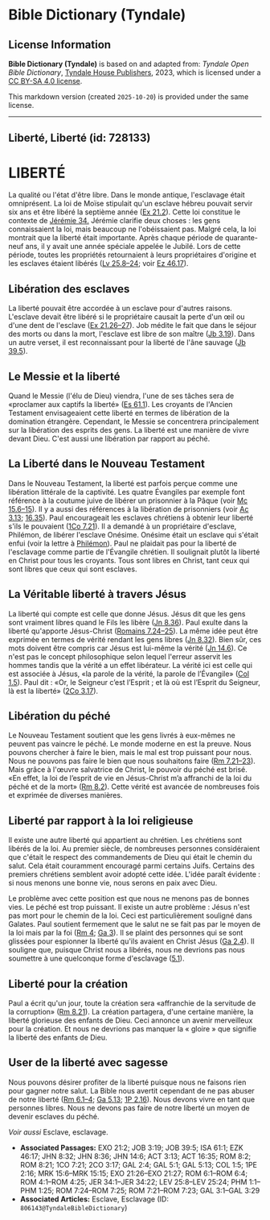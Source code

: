 # Bible Dictionary (Tyndale)

## License Information

**Bible Dictionary (Tyndale)** is based on and adapted from: _Tyndale Open Bible Dictionary_, [Tyndale House Publishers](https://tyndaleopenresources.com/), 2023, which is licensed under a [CC BY-SA 4.0 license](https://creativecommons.org/licenses/by-sa/4.0/legalcode.en).

This markdown version (created `2025-10-20`) is provided under the same license.



--------------------------------

## Liberté, Liberté (id: 728133)

LIBERTÉ
=======

La qualité ou l'état d'être libre. Dans le monde antique, l'esclavage était omniprésent. La loi de Moïse stipulait qu'un esclave hébreu pouvait servir six ans et être libéré la septième année ([Ex 21\.2](https://ref.ly/Exod21:2)). Cette loi constitue le contexte de [Jérémie 34\.](https://ref.ly/Jer34:1-Jer34:22) Jérémie clarifie deux choses : les gens connaissaient la loi, mais beaucoup ne l'obéissaient pas. Malgré cela, la loi montrait que la liberté était importante. Après chaque période de quarante\-neuf ans, il y avait une année spéciale appelée le Jubilé. Lors de cette période, toutes les propriétés retournaient à leurs propriétaires d'origine et les esclaves étaient libérés ([Lv 25\.8–24](https://ref.ly/Lev25:8-Lev25:24); voir [Ez 46\.17](https://ref.ly/Ezek46:17)).

Libération des esclaves
-----------------------

La liberté pouvait être accordée à un esclave pour d'autres raisons. L'esclave devait être libéré si le propriétaire causait la perte d'un œil ou d'une dent de l'esclave ([Ex 21\.26–27](https://ref.ly/Exod21:26-Exod21:27)). Job médite le fait que dans le séjour des morts ou dans la mort, l'esclave est libre de son maître ([Jb 3\.19](https://ref.ly/Job3:19)). Dans un autre verset, il est reconnaissant pour la liberté de l'âne sauvage ([Jb 39\.5](https://ref.ly/Job39:5)).

Le Messie et la liberté
-----------------------

Quand le Messie (l'élu de Dieu) viendra, l'une de ses tâches sera de «proclamer aux captifs la liberté» ([Es 61\.1](https://ref.ly/Isa61:1)). Les croyants de l'Ancien Testament envisageaient cette liberté en termes de libération de la domination étrangère. Cependant, le Messie se concentrera principalement sur la libération des esprits des gens. La liberté est une manière de vivre devant Dieu. C'est aussi une libération par rapport au péché.

La Liberté dans le Nouveau Testament
------------------------------------

Dans le Nouveau Testament, la liberté est parfois perçue comme une libération littérale de la captivité. Les quatre Évangiles par exemple font référence à la coutume juive de libérer un prisonnier à la Pâque (voir [Mc 15\.6–15](https://ref.ly/Mark15:6-Mark15:15)). Il y a aussi des références à la libération de prisonniers (voir [Ac 3\.13](https://ref.ly/Acts3:13); [16\.35](https://ref.ly/Acts16:35)). Paul encourageait les esclaves chrétiens à obtenir leur liberté s'ils le pouvaient ([1Co 7\.21](https://ref.ly/1Cor7:21)). Il a demandé à un propriétaire d'esclave, Philémon, de libérer l'esclave Onésime. Onésime était un esclave qui s'était enfui (voir la lettre à [Philémon](https://ref.ly/Phlm1:1-Phlm1:25)). Paul ne plaidait pas pour la liberté de l'esclavage comme partie de l'Évangile chrétien. Il soulignait plutôt la liberté en Christ pour tous les croyants. Tous sont libres en Christ, tant ceux qui sont libres que ceux qui sont esclaves.

La Véritable liberté à travers Jésus
------------------------------------

La liberté qui compte est celle que donne Jésus. Jésus dit que les gens sont vraiment libres quand le Fils les libère ([Jn 8\.36](https://ref.ly/John8:36)). Paul exulte dans la liberté qu'apporte Jésus\-Christ ([Romains 7\.24–25](https://ref.ly/Rom7:24-Rom7:25)). La même idée peut être exprimée en termes de vérité rendant les gens libres ([Jn 8\.32](https://ref.ly/John8:32)). Bien sûr, ces mots doivent être compris car Jésus est lui\-même la vérité ([Jn 14\.6](https://ref.ly/John14:6)). Ce n'est pas le concept philosophique selon lequel l'erreur asservit les hommes tandis que la vérité a un effet libérateur. La vérité ici est celle qui est associée à Jésus, «la parole de la vérité, la parole de l’Évangile» ([Col 1\.5](https://ref.ly/Col1:5)). Paul dit : «Or, le Seigneur c’est l’Esprit ; et là où est l’Esprit du Seigneur, là est la liberté» ([2Co 3\.17](https://ref.ly/2Cor3:17)).

Libération du péché
-------------------

Le Nouveau Testament soutient que les gens livrés à eux\-mêmes ne peuvent pas vaincre le péché. Le monde moderne en est la preuve. Nous pouvons chercher à faire le bien, mais le mal est trop puissant pour nous. Nous ne pouvons pas faire le bien que nous souhaitons faire ([Rm 7\.21–23](https://ref.ly/Rom7:21-Rom7:23)). Mais grâce à l'œuvre salvatrice de Christ, le pouvoir du péché est brisé. «En effet, la loi de l’esprit de vie en Jésus\-Christ m’a affranchi de la loi du péché et de la mort» ([Rm 8\.2](https://ref.ly/Rom8:2)). Cette vérité est avancée de nombreuses fois et exprimée de diverses manières.

Liberté par rapport à la loi religieuse
---------------------------------------

Il existe une autre liberté qui appartient au chrétien. Les chrétiens sont libérés de la loi. Au premier siècle, de nombreuses personnes considéraient que c'était le respect des commandements de Dieu qui était le chemin du salut. Cela était couramment encouragé parmi certains Juifs. Certains des premiers chrétiens semblent avoir adopté cette idée. L'idée paraît évidente : si nous menons une bonne vie, nous serons en paix avec Dieu.

Le problème avec cette position est que nous ne menons pas de bonnes vies. Le péché est trop puissant. Il existe un autre problème : Jésus n'est pas mort pour le chemin de la loi. Ceci est particulièrement souligné dans Galates. Paul soutient fermement que le salut ne se fait pas par le moyen de la loi mais par la foi ([Rm 4](https://ref.ly/Rom4:1-Rom4:25); [Ga 3](https://ref.ly/Gal3:1-Gal3:29)). Il se plaint des personnes qui se sont glissées pour espionner la liberté qu'ils avaient en Christ Jésus ([Ga 2\.4](https://ref.ly/Gal2:4)). Il souligne que, puisque Christ nous a libérés, nous ne devrions pas nous soumettre à une quelconque forme d'esclavage ([5\.1](https://ref.ly/Gal5:1)).

Liberté pour la création
------------------------

Paul a écrit qu'un jour, toute la création sera «affranchie de la servitude de la corruption» ([Rm 8\.21](https://ref.ly/Rom8:21)). La création partagera, d'une certaine manière, la liberté glorieuse des enfants de Dieu. Ceci annonce un avenir merveilleux pour la création. Et nous ne devrions pas manquer la « gloire » que signifie la liberté des enfants de Dieu.

User de la liberté avec sagesse
-------------------------------

Nous pouvons désirer profiter de la liberté puisque nous ne faisons rien pour gagner notre salut. La Bible nous avertit cependant de ne pas abuser de notre liberté ([Rm 6\.1–4](https://ref.ly/Rom6:1-Rom6:4); [Ga 5\.13](https://ref.ly/Gal5:13); [1P 2\.16](https://ref.ly/1Pet2:16)). Nous devons vivre en tant que personnes libres. Nous ne devons pas faire de notre liberté un moyen de devenir esclaves du péché.

*Voir aussi* Esclave, esclavage.

* **Associated Passages:** EXO 21:2; JOB 3:19; JOB 39:5; ISA 61:1; EZK 46:17; JHN 8:32; JHN 8:36; JHN 14:6; ACT 3:13; ACT 16:35; ROM 8:2; ROM 8:21; 1CO 7:21; 2CO 3:17; GAL 2:4; GAL 5:1; GAL 5:13; COL 1:5; 1PE 2:16; MRK 15:6–MRK 15:15; EXO 21:26–EXO 21:27; ROM 6:1–ROM 6:4; ROM 4:1–ROM 4:25; JER 34:1–JER 34:22; LEV 25:8–LEV 25:24; PHM 1:1–PHM 1:25; ROM 7:24–ROM 7:25; ROM 7:21–ROM 7:23; GAL 3:1–GAL 3:29
* **Associated Articles:** Esclave, Esclavage (ID: `806143@TyndaleBibleDictionary`)

